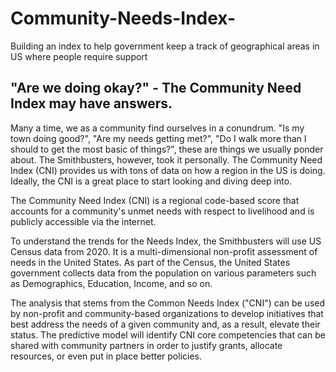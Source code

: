 # Community-Needs-Index-
Building an index to help government keep a track of geographical areas in US where people require support  


## "Are we doing okay?" - The Community Need Index may have answers.


Many a time, we as a community find ourselves in a conundrum. "Is my town doing good?", "Are my needs getting met?", "Do I walk more than I should to get the most basic of things?", these are things we usually ponder about. The Smithbusters, however, took it personally. The Community Need Index (CNI) provides us with tons of data on how a region in the US is doing. Ideally, the CNI is a great place to start looking and diving deep into. 


The Community Need Index (CNI) is a regional code-based score that accounts for a community's unmet needs with respect to livelihood and is publicly accessible via the internet.

To understand the trends for the Needs Index, the Smithbusters will use US Census data from 2020. It is a multi-dimensional non-profit assessment of needs in the United States. As part of the Census, the United States government collects data from the population on various parameters such as Demographics, Education, Income, and so on.


The analysis that stems from the Common Needs Index ("CNI") can be used by non-profit and community-based organizations to develop initiatives that best address the needs of a given community and, as a result, elevate their status. The predictive model will identify CNI core competencies that can be shared with community partners in order to justify grants, allocate resources, or even put in place better policies.

